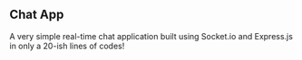 ## Chat App
A very simple real-time chat application built using Socket.io and Express.js in only a 20-ish lines of codes!

